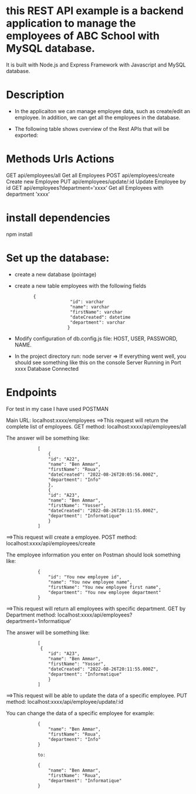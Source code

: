 # this REST API example is a backend application to manage the employees of ABC School with MySQL database.

It is built with Node.js and Express Framework with Javascript and MySQL database.

# Description

- In the applicaiton we can manage employee data, such as create/edit an employee. In addition, we can get all the employees in the database.

- The following table shows overview of the Rest APIs that will be exported:

Methods	 Urls                                     Actions
================================================================================	                                
GET	 api/employees/all	                        Get all Employees
POST	 api/employees/create	                Create new Employee
PUT	 api/employees/update/:id	               Update Employee by id
GET	 api/employees?department=’xxxx’    	Get all Employees with department ’xxxx’

# install dependencies
 npm install 

# Set up the database: 
- create a new database (pointage)
- create a new table employees with the following fields

			 { 
                           "id": varchar
                           "name": varchar
                           "firstName": varchar
                           "dateCreated": datetime
                           "department": varchar
                          }

- Modify  configuration of db.config.js  file: HOST, USER, PASSWORD, NAME.
- In the project directory run: node server => If everything went well, you should see something like this on the console
Server Running in Port xxxx
Database Connected


# Endpoints 

For test in my case I have used POSTMAN

Main URL: localhost:xxxx/employees
==>This request will return the complete list of employees. GET method: localhost:xxxx/api/employees/all

The answer will be something like:

				[
				    {
					"id": "A22",
					"name": "Ben Ammar",
					"firstName": "Roua",
					"dateCreated": "2022-08-26T20:05:56.000Z",
					"department": "Info"
				    },
				    {
					"id": "A23",
					"name": "Ben Ammar",
					"firstName": "Yosser",
					"dateCreated": "2022-08-26T20:11:55.000Z",
					"department": "Informatique"
				    }
				]


==>This request will create a employee. POST method: localhost:xxxx/api/employees/create

The employee information you enter on Postman should look something like:

				{
				    "id": "You new employee id",
				    "name": "You new employee name",
				    "firstName": "You new employee first name",
				    "department": "You new employee department"
				}


==>This request will return all employees with specific department. GET by Department method: localhost:xxxx/api/employees?department=’Informatique’

The answer will be something like:

				[
				 {
					"id": "A23",
					"name": "Ben Ammar",
					"firstName": "Yosser",
					"dateCreated": "2022-08-26T20:11:55.000Z",
					"department": "Informatique"
				    }
				]

==>This request will be able to update the data of a specific employee. PUT method: localhost:xxxx/api/employee/update/:id

You can change the data of a specific employee for example:

				{
				    "name": "Ben Ammar",
				    "firstName": "Roua",
				    "department": "Info"
				}

				to:

				{
				    "name": "Ben Ammar",
				    "firstName": "Roua",
				    "department": "Informatique"
				}
